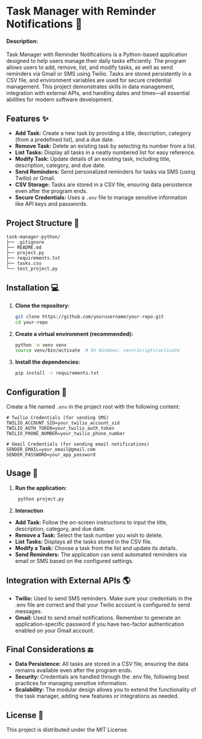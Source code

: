 # Task Manager with Reminder Notifications 🚀

#### Description:
Task Manager with Reminder Notifications is a Python-based application designed to help users manage their daily tasks efficiently. The program allows users to add, remove, list, and modify tasks, as well as send reminders via Gmail or SMS using Twilio. Tasks are stored persistently in a CSV file, and environment variables are used for secure credential management. This project demonstrates skills in data management, integration with external APIs, and handling dates and times—all essential abilities for modern software development.

## Features ✨
- **Add Task:** Create a new task by providing a title, description, category (from a predefined list), and a due date.
- **Remove Task:** Delete an existing task by selecting its number from a list.
- **List Tasks:** Display all tasks in a neatly numbered list for easy reference.
- **Modify Task:** Update details of an existing task, including title, description, category, and due date.
- **Send Reminders:** Send personalized reminders for tasks via SMS (using Twilio) or Gmail.
- **CSV Storage:** Tasks are stored in a CSV file, ensuring data persistence even after the program ends.
- **Secure Credentials:** Uses a `.env` file to manage sensitive information like API keys and passwords.

## Project Structure 📁

```
task-manager-python/
├── .gitignore
├── README.md
├── project.py
├── requirements.txt
├── tasks.csv
└── test_project.py
```

## Installation 💻
1. **Clone the repository:**
    ```bash
    git clone https://github.com/yourusername/your-repo.git
    cd your-repo
    ```
2. **Create a virtual environment (recommended):**
    ```bash
    python -m venv venv
    source venv/bin/activate  # On Windows: venv\Scripts\activate
    ```
3. **Install the dependencies:**
    ```bash
    pip install -r requirements.txt
    ```

## Configuration 🔧
Create a file named `.env` in the project root with the following content:

```env
# Twilio Credentials (for sending SMS)
TWILIO_ACCOUNT_SID=your_twilio_account_sid
TWILIO_AUTH_TOKEN=your_twilio_auth_token
TWILIO_PHONE_NUMBER=your_twilio_phone_number

# Gmail Credentials (for sending email notifications)
SENDER_EMAIL=your_email@gmail.com
SENDER_PASSWORD=your_app_password
```

## Usage 🚀
1. **Run the application:**
   ```bash
    python project.py
    ```
2. **Interaction**
- **Add Task:** Follow the on-screen instructions to input the title, description, category, and due date.
- **Remove a Task:** Select the task number you wish to delete.
- **List Tasks:** Displays all the tasks stored in the CSV file.
- **Modify a Task:** Choose a task from the list and update its details.
- **Send Reminders:** The application can send automated reminders via email or SMS based on the configured settings.

## Integration with External APIs 🌎
- **Twilio:** Used to send SMS reminders. Make sure your credentials in the .env file are correct and that your Twilio account is configured to send messages.
- **Gmail:** Used to send email notifications. Remember to generate an application-specific password if you have two-factor authentication enabled on your Gmail account.

## Final Considerations 🔚
- **Data Persistence:** All tasks are stored in a CSV file, ensuring the data remains available even after the program ends.
- **Security:** Credentials are handled through the .env file, following best practices for managing sensitive information.
- **Scalability:** The modular design allows you to extend the functionality of the task manager, adding new features or integrations as needed.

## License 📜
This project is distributed under the MIT License.
